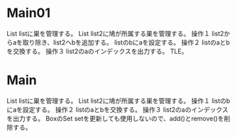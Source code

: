 # Main01
List<Box> listに巣を管理する。
List<Box> list2に鳩が所属する巣を管理する。
操作１
list2からaを取り除き、list2へbを追加する。
listのbにaを設定する。
操作２
listのaとbを交換する。
操作３
list2のaのインデックスを出力する。
TLE。

# Main
List<Box> listに巣を管理する。
List<Box> list2に鳩が所属する巣を管理する。
操作１
listのbにaを設定する。
操作２
listのaとbを交換する。
操作３
list2のaのインデックスを出力する。
BoxのSet<Integer> setを更新しても使用しないので、add()とremove()を削除する。
